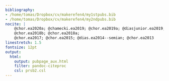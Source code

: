 ```yaml
---
bibliography: 
- /home/tomas/Dropbox/cv/makerefen4/my1stpubs.bib
- /home/tomas/Dropbox/cv/makerefen4/my2ndpubs.bib
nocite: |
    @chor.ea2020a; @chamecki.ea2019; @chor.ea2019a; @diasjunior.ea2019; 
    @chor.ea2018b; @chor.ea2018a;
    @chor.ea2017; @chor.ea2015; @dias.ea2014--semian; @chor.ea2013
linestretch: 1.5
fontsize: 12pt
output:
  html:
    output: pubpage_aux.html
    filter: pandoc-citeproc
    csl: prsb2.csl
---
```



